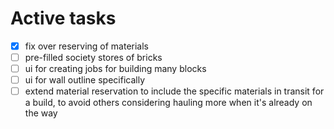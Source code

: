 # Active tasks

* [X] fix over reserving of materials
* [ ] pre-filled society stores of bricks
* [ ] ui for creating jobs for building many blocks
* [ ] ui for wall outline specifically
* [ ] extend material reservation to include the specific materials in transit for a build,
    to avoid others considering hauling more when it's already on the way
